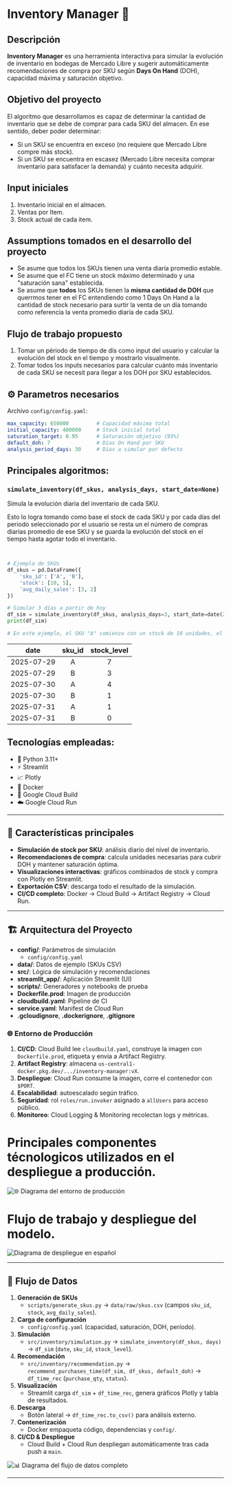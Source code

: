# Inventory Manager 🚀

## Descripción  
**Inventory Manager** es una herramienta interactiva para simular la evolución de inventario en bodegas de Mercado Libre y sugerir automáticamente recomendaciones de compra por SKU según **Days On Hand** (DOH), capacidad máxima y saturación objetivo.  

## Objetivo del proyecto
El algoritmo que desarrollamos es capaz de determinar la cantidad de inventario que se debe de comprar para cada SKU del almacen. En ese sentido, deber poder determinar:
- Si un SKU se encuentra en exceso (no requiere que Mercado Libre compre más stock).
- Si un SKU se encuentra en escasez (Mercado Libre necesita comprar inventario para satisfacer la demanda) y cuánto necesita adquirir.

## Input iniciales
1. Inventario inicial en el almacen.
2. Ventas por Item.
3. Stock actual de cada item.

## Assumptions tomados en el desarrollo del proyecto
- Se asume que todos los SKUs tienen una venta diaría promedio estable.
- Se asume que el FC tiene un stock máximo determinado y una "saturación sana" establecida.
- Se asume que **todos** los SKUs tienen la **misma cantidad de DOH** que querrmos tener en el FC entendiendo como 1 Days On Hand a la cantidad de stock necesario para surtir la venta de un día tomando como referencia la venta promedio diaría de cada SKU.

## Flujo de trabajo propuesto
1. Tomar un périodo de tiempo de dís como input del usuario y calcular la evolución del stock en el tiempo y mostrarlo visualmente.
2. Tomar todos los inputs necesarios para calcular cuánto más inventario de cada SKU se necesit para llegar a los DOH por SKU establecidos.

## ⚙️ Parametros necesarios
Archivo `config/config.yaml`:

```yaml
max_capacity: 650000         # Capacidad máxima total
initial_capacity: 400000     # Stock inicial total
saturation_target: 0.95      # Saturación objetivo (95%)
default_doh: 7               # Días On Hand por SKU
analysis_period_days: 30     # Días a simular por defecto
```

## Principales algoritmos:
### `simulate_inventory(df_skus, analysis_days, start_date=None)`

Simula la evolución diaria del inventario de cada SKU.

Esto lo logra tomando como base el stock de cada SKU y por cada días del periodo seleccionado por el usuario se resta un el número de compras diarias promedio de ese SKU y se guarda la evolución del stock en el tiempo hasta agotar todo el inventario.

```python


# Ejemplo de SKUs
df_skus = pd.DataFrame({
    'sku_id': ['A', 'B'],
    'stock': [10, 5],
    'avg_daily_sales': [3, 2]
})

# Simular 3 días a partir de hoy
df_sim = simulate_inventory(df_skus, analysis_days=3, start_date=date(2025, 7, 28))
print(df_sim)

# En este ejemplo, el SKU "A" comienza con un stock de 10 unidades, el usuario solicita ver la información en los siguientes 3 días comenzanfo con el día 28 de julio 2025. En el primer día el stock baja a 7 unidades (porque la venta promedio del SKU es 3) y continua iterativamente hasta llegar a día 3 donde el SKU A solamente tendrá una pieza restante.
```
|    date    | sku_id | stock_level |
|:----------:|:------:|:-----------:|
| 2025-07-29 | A      | 7           |
| 2025-07-29 | B      | 3           |
| 2025-07-30 | A      | 4           |
| 2025-07-30 | B      | 1           |
| 2025-07-31 | A      | 1           |
| 2025-07-31 | B      | 0           |

## **Tecnologías empleadas:**  
- 🐍 Python 3.11+  
- ⚡️ Streamlit  
- 📈 Plotly  
- 🐳 Docker  
- 🔄 Google Cloud Build  
- ☁️ Google Cloud Run  

---

## 🚀 Características principales  
- **Simulación de stock por SKU**: análisis diario del nivel de inventario.  
- **Recomendaciones de compra**: calcula unidades necesarias para cubrir DOH y mantener saturación óptima.  
- **Visualizaciones interactivas**: gráficos combinados de stock y compra con Plotly en Streamlit.  
- **Exportación CSV**: descarga todo el resultado de la simulación.  
- **CI/CD completo**: Docker → Cloud Build → Artifact Registry → Cloud Run.  

---

## 🏗️ Arquitectura del Proyecto  
- **config/**: Parámetros de simulación  
  - `config/config.yaml`  
- **data/**: Datos de ejemplo (SKUs CSV)  
- **src/**: Lógica de simulación y recomendaciones  
- **streamlit_app/**: Aplicación Streamlit (UI)  
- **scripts/**: Generadores y notebooks de prueba  
- **Dockerfile.prod**: Imagen de producción  
- **cloudbuild.yaml**: Pipeline de CI  
- **service.yaml**: Manifest de Cloud Run  
- **.gcloudignore**, **.dockerignore**, **.gitignore**  

### 🌐 Entorno de Producción  
1. **CI/CD**: Cloud Build lee `cloudbuild.yaml`, construye la imagen con `Dockerfile.prod`, etiqueta y envia a Artifact Registry.  
2. **Artifact Registry**: almacena `us-central1-docker.pkg.dev/.../inventory-manager:vX`.  
3. **Despliegue**: Cloud Run consume la imagen, corre el contenedor con `$PORT`.  
4. **Escalabilidad**: autoescalado según tráfico.  
5. **Seguridad**: rol `roles/run.invoker` asignado a `allUsers` para acceso público.  
6. **Monitoreo**: Cloud Logging & Monitoring recolectan logs y métricas.  

# Principales componentes técnologicos utilizados en el despliegue a producción.
![🌐 Diagrama del entorno de producción](images/diagrama_entorno_produccion.png)

# Flujo de trabajo y despliegue del modelo.
![Diagrama de despliegue en español](images/diagrama_despliegue.png)

---

## 🔄 Flujo de Datos  
1. **Generación de SKUs**  
   - `scripts/generate_skus.py` → `data/raw/skus.csv` (campos `sku_id`, `stock`, `avg_daily_sales`).  
2. **Carga de configuración**  
   - `config/config.yaml` (capacidad, saturación, DOH, período).  
3. **Simulación**  
   - `src/inventory/simulation.py` → `simulate_inventory(df_skus, days)` → `df_sim` (`date`, `sku_id`, `stock_level`).  
4. **Recomendación**  
   - `src/inventory/recommendation.py` → `recommend_purchases_time(df_sim, df_skus, default_doh)` → `df_time_rec` (`purchase_qty`, `status`).  
5. **Visualización**  
   - Streamlit carga `df_sim` + `df_time_rec`, genera gráficos Plotly y tabla de resultados.  
6. **Descarga**  
   - Botón lateral → `df_time_rec.to_csv()` para análisis externo.  
7. **Contenerización**  
   - Docker empaqueta código, dependencias y `config/`.  
8. **CI/CD & Despliegue**  
   - Cloud Build + Cloud Run despliegan automáticamente tras cada push a `main`.  

![📊 Diagrama del flujo de datos completo](images/diagrama_flujo_de_datos.png)

---


